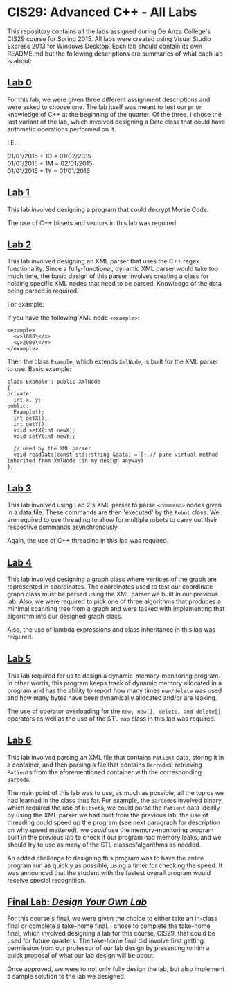 # CIS29: Advanced C++ - All Labs
This repository contains all the labs assigned during De Anza College's CIS29 course for Spring 2015. All labs were
created using Visual Studio Express 2013 for Windows Desktop. Each lab should contain its own README.md but the
following descriptions are summaries of what each lab is about:

## <a href="./Lab-0">Lab 0</a>
For this lab, we were given three different assignment descriptions and were asked to choose one. The lab itself
was meant to test our prior knowledge of C++ at the beginning of the quarter. Of the three, I chose the last variant
of the lab, which involved designing a Date class that could have arithmetic operations performed on it.

I.E.:

01/01/2015 + 1D = 01/02/2015<br/>
01/01/2015 + 1M = 02/01/2015<br/>
01/01/2015 + 1Y = 01/01/2016<br/>

## <a href="./Lab-1">Lab 1</a>
This lab involved designing a program that could decrypt Morse Code.

The use of C++ bitsets and vectors in this lab was required.

## <a href="./Lab-2">Lab 2</a>
This lab involved designing an XML parser that uses the C++ regex functionality. Since a fully-functional, dynamic
XML parser would take too much time, the basic design of this parser involves creating a class for holding specific
XML nodes that need to be parsed. Knowledge of the data being parsed is required.

For example:

If you have the following XML node `<example>`:

```
<example>
  <x>1000\</x>
  <y>2000\</y>
</example>
```

Then the class `Example`, which extends `XmlNode`, is built for the XML parser to use.
Basic example:
```
class Example : public XmlNode
{
private:
  int x, y;
public:
  Example();
  int getX();
  int getY();
  void setX(int newX);
  void setY(int newY);
  
  // used by the XML parser
  void readData(const std::string &data) = 0; // pure virtual method inherited from XmlNode (in my design anyway)
};
```

## <a href="./Lab-3">Lab 3</a>
This lab involved using Lab 2's XML parser to parse `<command>` nodes given in a data file. These commands are then
'executed' by the `Robot` class. We are required to use threading to allow for multiple robots to carry out their
respective commands asynchronously.

Again, the use of C++ threading in this lab was required.

## <a href="./Lab-4">Lab 4</a>
This lab involved designing a graph class where vertices of the graph are represented in coordinates. The coordinates
used to test our coordinate graph class must be parsed using the XML parser we built in our previous lab. Also, we were
required to pick one of three algorithms that produces a minimal spanning tree from a graph and were tasked with
implementing that algorithm into our designed graph class.

Also, the use of lambda expressions and class inheritance in this lab was required.

## <a href="./Lab-5">Lab 5</a>
This lab required for us to design a dynamic-memory-monitoring program. In other words, this program keeps track of dynamic
memory allocated in a program and has the ability to report how many times `new/delete` was used and how many bytes have
been dynamically allocated and/or are leaking.

The use of operator overloading for the `new, new[], delete, and delete[]` operators as well as the use of the STL `map`
class in this lab was required.

## <a href="./Lab-6">Lab 6</a>
This lab involved parsing an XML file that contains `Patient` data, storing it in a container, and then parsing a file
that contains `Barcode`s, retrieving `Patient`s from the aforementioned container with the corresponding `Barcode`.

The main point of this lab was to use, as much as possible, all the topics we had learned in the class thus far. For
example, the `Barcode`s involved binary, which required the use of `bitset`s, we could parse the `Patient` data ideally
by using the XML parser we had built from the previous lab, the use of threading could speed up the program (see next
paragraph for description on why speed mattered), we *could* use the memory-monitoring program built in the previous lab
to check if our program had memory leaks, and we should try to use as many of the STL classes/algorithms as needed.

An added challenge to designing this program was to have the entire program run as quickly as possible, using a timer
for checking the speed. It was announced that the student with the fastest overall program would receive special recognition.

## <a href="./Final-Lab"> Final Lab: *Design Your Own Lab*</a>
For this course's final, we were given the choice to either take an in-class final or complete a take-home final. I chose
to complete the take-home final, which involved designing a lab for this course, CIS29, that could be used for future
quarters. The take-home final did involve first getting permission from our professor of our lab design by presenting to him a
quick proposal of what our lab design will be about.

Once approved, we were to not only fully design the lab, but also implement a sample solution to the lab we designed.
